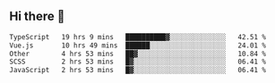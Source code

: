 ## Hi there 👋

<!--START_SECTION:waka-->

```txt
TypeScript   19 hrs 9 mins   ██████████▓░░░░░░░░░░░░░░   42.51 %
Vue.js       10 hrs 49 mins  ██████░░░░░░░░░░░░░░░░░░░   24.01 %
Other        4 hrs 53 mins   ██▓░░░░░░░░░░░░░░░░░░░░░░   10.84 %
SCSS         2 hrs 53 mins   █▓░░░░░░░░░░░░░░░░░░░░░░░   06.41 %
JavaScript   2 hrs 53 mins   █▓░░░░░░░░░░░░░░░░░░░░░░░   06.41 %
```

<!--END_SECTION:waka-->
